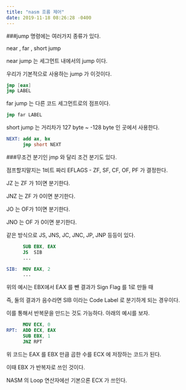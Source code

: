 ```yaml
---
title: "nasm 흐름 제어"
date: 2019-11-18 08:26:28 -0400
---
```


###jump 명령에는 여러가지 종류가 있다.

near , far , short jump

near jump 는 세그먼트 내에서의 jump 이다.

우리가 기본적으로 사용하는 jump 가 이것이다.

```nasm
jmp [eax]
jmp LABEL
```


far jump 는 다른 코드 세그먼트로의 점프이다.

```nasm
jmp far LABEL
```


short jump 는 거리차가 127 byte ~ -128 byte 인 곳에서 사용한다.

```nasm
NEXT: add ax, bx
      jmp short NEXT
```


###무조건 분기인 jmp 와 달리 조건 분기도 있다.

점프할지말지는 1비트 짜리 EFLAGS - ZF, SF, CF, OF, PF 가 결정한다.


JZ 는 ZF 가 1이면 분기한다.

JNZ 는 ZF 가 0이면 분기한다.

JO 는 OF가 1이면 분기한다.
 
JNO 는 OF 가 0이면 분기한다.

같은 방식으로 JS, JNS, JC, JNC, JP, JNP 등등이 있다.




```nasm
      SUB EBX, EAX
      JS  SIB
      ...

SIB:  MOV EAX, 2  
      ...
```

위의 예시는 EBX에서 EAX 를 뺀 결과가 Sign Flag 를 1로 만들 때

즉, 둘의 결과가 음수라면 SIB 이라는 Code Label 로 분기하게 되는 경우이다.




이를 통해서 반복문을 만드는 것도 가능하다. 아래의 예시를 보자.


```nasm
      MOV ECX, 0
RPT:  ADD ECX, EAX
      SUB EBX, 1
      JNZ RPT
```  
   
위 코드는 EAX 를 EBX 만큼 곱한 수를 ECX 에 저장하는 코드가 된다.

이때 EBX 가 반복자로 쓰인 것이다.

NASM 의 Loop 연산자에선 기본으론 ECX 가 쓰인다.




